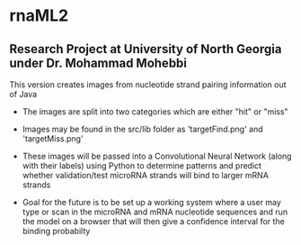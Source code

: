 # rnaML2

## Research Project at University of North Georgia under Dr. Mohammad Mohebbi

This version creates images from nucleotide strand pairing information out of Java

- The images are split into two categories which are either "hit" or "miss"

- Images may be found in the src/lib folder as 'targetFind.png' and 'targetMiss.png'

- These images will be passed into a Convolutional Neural Network (along with their labels) using Python to determine patterns and predict whether validation/test microRNA strands will bind to larger mRNA strands

- Goal for the future is to be set up a working system where a user may type or scan in the microRNA and mRNA nucleotide sequences and run the model on a browser that will then give a confidence interval for the binding probabilty
